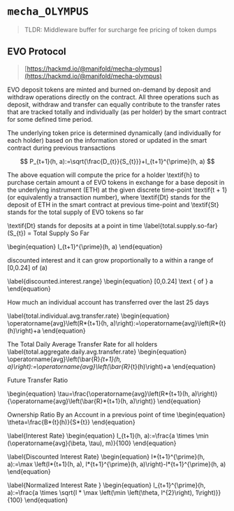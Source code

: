# `mecha_OLYMPUS`

> TLDR: Middleware buffer for surcharge fee pricing of token dumps

## EVO Protocol

> [https://hackmd.io/@manifold/mecha-olympus](https://hackmd.io/@manifold/mecha-olympus)

EVO deposit tokens are minted and burned on-demand by deposit and withdraw operations directly on the contract. All three operations such as deposit, withdraw and transfer can equally contribute to the transfer rates that are tracked totally and individually (as per holder) by the smart contract for some defined time period.

The underlying token price is determined dynamically (and individually for each holder) based on the information stored or updated in the smart contract during previous transactions

$$
P_{t+1}(h, a):=\sqrt{\frac{D_{t}}{S_{t}}}+I_{t+1}^{\prime}(h, a)
$$

The above equation will compute the price for a holder \textif{h} to purchase
certain amount a of EVO tokens in exchange for a base deposit in the underlying instrument
(ETH) at the given discrete time-point \textif{t + 1} (or equivalently a transaction
number), where \textif{Dt} stands for the deposit of ETH in the smart contract
at previous time-point and \textif{St} stands for the total supply of EVO tokens so
far

\textif{Dt} stands for deposits at a point in time
\label{total.supply.so-far}
\(S\_{t}\) = Total Supply So Far

\begin{equation}
I\_{t+1}^{\prime}(h, a)
\end{equation}

discounted interest and it can grow proportionally to a within
a range of [0,0.24] of \(a\)

\label{discounted.interest.range}
\begin{equation}
[0,0.24] \text { of } a
\end{equation}

How much an individual account has transferred over the last 25 days

\label{total.individual.avg.transfer.rate}
\begin{equation}
\operatorname{avg}\left(R*{t+1}(h, a)\right):=\operatorname{avg}\left(R*{t}(h)\right)+a
\end{equation}

The Total Daily Average Transfer Rate for all holders
\label{total.aggregate.daily.avg.transfer.rate}
\begin{equation}
\operatorname{avg}\left(\bar{R}_{t+1}(h, a)\right):=\operatorname{avg}\left(\bar{R}_{t}(h)\right)+a
\end{equation}

Future Transfer Ratio

\begin{equation}
\tau=\frac{\operatorname{avg}\left(R*{t+1}(h, a)\right)}{\operatorname{avg}\left(\bar{R}*{t+1}(h, a)\right)}
\end{equation}

Ownership Ratio By an Account in a previous point of time
\begin{equation}
\theta=\frac{B*{t}(h)}{S*{t}}
\end{equation}

\label{Interest Rate}
\begin{equation}
I\_{t+1}(h, a):=\frac{a \times \min (\operatorname{avg}(\beta, \tau), m)}{100}
\end{equation}

\label{Discounted Interest Rate}
\begin{equation}
I*{t+1}^{\prime}(h, a):=\max \left(I*{t+1}(h, a), l*{t+1}^{\prime}(h, a)\right)-l*{t+1}^{\prime}(h, a)
\end{equation}

\label{Normalized Interest Rate }
\begin{equation}
l\_{t+1}^{\prime}(h, a):=\frac{a \times \sqrt{l \* \max \left(\min \left(\theta, l^{2}\right), 1\right)}}{100}
\end{equation}

